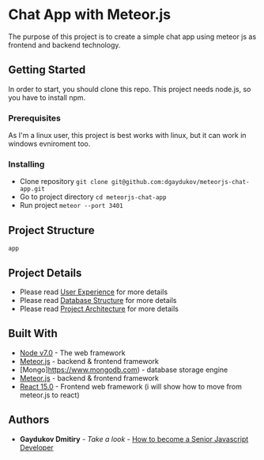 # Chat App with Meteor.js

The purpose of this project is to create a simple chat app using meteor js as frontend and backend technology.

## Getting Started

In order to start, you should clone this repo. This project needs node.js, so you have to install npm.

### Prerequisites

As I'm a linux user, this project is best works with linux, but it can work in windows evniroment too.


### Installing

* Clone repository ```git clone git@github.com:dgaydukov/meteorjs-chat-app.git```
* Go to project directory ```cd meteorjs-chat-app```
* Run project ```meteor --port 3401```

## Project Structure

```
app
```

## Project Details

* Please read [User Experience](https://github.com/dgaydukov/meteorjs-chat-app/blob/master/ui-ux.md) for more details
* Please read [Database Structure](https://github.com/dgaydukov/meteorjs-chat-app/blob/master/db-structure.md) for more details
* Please read [Project Architecture](https://github.com/dgaydukov/meteorjs-chat-app/blob/master/architecture.md) for more details


## Built With

* [Node v7.0](https://nodejs.org/en/blog/release/v7.0.0) - The web framework
* [Meteor.js](https://www.meteor.com) - backend & frontend framework
* [Mongo]https://www.mongodb.com) - database storage engine
* [Meteor.js](https://www.meteor.com) - backend & frontend framework
* [React 15.0](https://facebook.github.io/react/blog/2016/04/07/react-v15.html) - Frontend web framework (i will show how to move from meteor.js to react)




## Authors

* **Gaydukov Dmitiry** - *Take a look* - [How to become a Senior Javascript Developer](https://github.com/dgaydukov/how-to-become-a-senior-js-developer)
